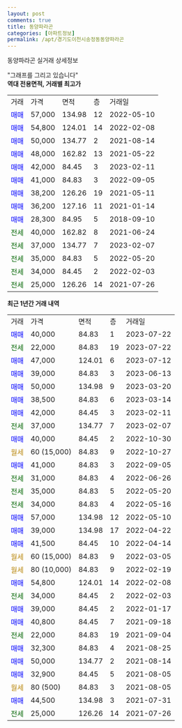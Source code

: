 ```yaml
---
layout: post
comments: true
title: 동양파라곤
categories: [아파트정보]
permalink: /apt/경기도이천시송정동동양파라곤
---
```


동양파라곤 실거래 상세정보

<script type="text/javascript">
  google.charts.load('current', {'packages':['line', 'corechart']});
  google.charts.setOnLoadCallback(drawChart);

  function drawChart() {
    var data = new google.visualization.DataTable();
    data.addColumn('date', '거래일');
    data.addColumn('number', "매매");
    data.addColumn('number', "전세");
    data.addColumn('number', "전매");

    data.addRows([[new Date(Date.parse("2023-07-22")), 40000, null, null], [new Date(Date.parse("2023-07-22")), null, 22000, null], [new Date(Date.parse("2023-07-12")), 47000, null, null], [new Date(Date.parse("2023-06-13")), 39000, null, null], [new Date(Date.parse("2023-03-20")), 50000, null, null], [new Date(Date.parse("2023-03-14")), 38500, null, null], [new Date(Date.parse("2023-02-11")), 42000, null, null], [new Date(Date.parse("2023-02-07")), null, 37000, null], [new Date(Date.parse("2022-10-30")), 40000, null, null], [new Date(Date.parse("2022-10-27")), null, null, null], [new Date(Date.parse("2022-09-05")), 41000, null, null], [new Date(Date.parse("2022-06-26")), null, 31000, null], [new Date(Date.parse("2022-05-20")), null, 35000, null], [new Date(Date.parse("2022-05-16")), null, 34000, null], [new Date(Date.parse("2022-05-10")), 57000, null, null], [new Date(Date.parse("2022-04-22")), 39000, null, null], [new Date(Date.parse("2022-04-14")), 41500, null, null], [new Date(Date.parse("2022-03-05")), null, null, null], [new Date(Date.parse("2022-02-19")), null, null, null], [new Date(Date.parse("2022-02-08")), 54800, null, null], [new Date(Date.parse("2022-02-03")), null, 34000, null], [new Date(Date.parse("2022-01-17")), 39000, null, null], [new Date(Date.parse("2021-09-18")), 40800, null, null], [new Date(Date.parse("2021-09-04")), null, 22000, null], [new Date(Date.parse("2021-08-25")), 32300, null, null], [new Date(Date.parse("2021-08-14")), 50000, null, null], [new Date(Date.parse("2021-08-05")), 32900, null, null], [new Date(Date.parse("2021-08-05")), null, null, null], [new Date(Date.parse("2021-07-31")), 44500, null, null], [new Date(Date.parse("2021-07-26")), null, 25000, null]]);

    var options = {
      hAxis: {
        format: 'yyyy/MM/dd'
      },    
      lineWidth: 0,
      pointsVisible: true,    
      title: '최근 1년간 유형별 실거래가 분포',
      legend: { position: 'bottom' }
    };

    var formatter = new google.visualization.NumberFormat({pattern:'###,###'} );
    formatter.format(data, 1);
    formatter.format(data, 2);
    
    setTimeout(function() {
        var chart = new google.visualization.LineChart(document.getElementById('columnchart_material'));
        chart.draw(data, (options));
        document.getElementById('loading').style.display = 'none';
    }, 200);
  }
</script>


<div id="loading" style="z-index:20; display: block; margin-left: 0px">"그래프를 그리고 있습니다"</div>
<div id="columnchart_material" style="width: 95%; margin-left: 0px; display: block"></div>
<!-- contents start -->
<b>역대 전용면적, 거래별 최고가</b>
<table class="sortable">
    <tr>
      <td>거래</td>
      <td>가격</td>
      <td>면적</td>
      <td>층</td>
      <td>거래일</td>
    </tr>
        <tr>
          <td><a style="color: blue">매매</a></td>
          <td>57,000</td>
          <td>134.98</td>
          <td>12</td>
          <td>2022-05-10</td>
        </tr>            <tr>
          <td><a style="color: blue">매매</a></td>
          <td>54,800</td>
          <td>124.01</td>
          <td>14</td>
          <td>2022-02-08</td>
        </tr>            <tr>
          <td><a style="color: blue">매매</a></td>
          <td>50,000</td>
          <td>134.77</td>
          <td>2</td>
          <td>2021-08-14</td>
        </tr>            <tr>
          <td><a style="color: blue">매매</a></td>
          <td>48,000</td>
          <td>162.82</td>
          <td>13</td>
          <td>2021-05-22</td>
        </tr>            <tr>
          <td><a style="color: blue">매매</a></td>
          <td>42,000</td>
          <td>84.45</td>
          <td>3</td>
          <td>2023-02-11</td>
        </tr>            <tr>
          <td><a style="color: blue">매매</a></td>
          <td>41,000</td>
          <td>84.83</td>
          <td>3</td>
          <td>2022-09-05</td>
        </tr>            <tr>
          <td><a style="color: blue">매매</a></td>
          <td>38,200</td>
          <td>126.26</td>
          <td>19</td>
          <td>2021-05-11</td>
        </tr>            <tr>
          <td><a style="color: blue">매매</a></td>
          <td>36,200</td>
          <td>127.16</td>
          <td>11</td>
          <td>2021-01-14</td>
        </tr>            <tr>
          <td><a style="color: blue">매매</a></td>
          <td>28,300</td>
          <td>84.95</td>
          <td>5</td>
          <td>2018-09-10</td>
        </tr>        
        <tr>
              <td><a style="color: darkgreen">전세</a></td>
              <td>40,000</td>
              <td>162.82</td>
              <td>8</td>
              <td>2021-06-24</td>
            </tr>            <tr>
              <td><a style="color: darkgreen">전세</a></td>
              <td>37,000</td>
              <td>134.77</td>
              <td>7</td>
              <td>2023-02-07</td>
            </tr>            <tr>
              <td><a style="color: darkgreen">전세</a></td>
              <td>35,000</td>
              <td>84.83</td>
              <td>5</td>
              <td>2022-05-20</td>
            </tr>            <tr>
              <td><a style="color: darkgreen">전세</a></td>
              <td>34,000</td>
              <td>84.45</td>
              <td>2</td>
              <td>2022-02-03</td>
            </tr>            <tr>
              <td><a style="color: darkgreen">전세</a></td>
              <td>25,000</td>
              <td>126.26</td>
              <td>14</td>
              <td>2021-07-26</td>
            </tr>        
    
</table>

<b>최근 1년간 거래 내역</b>

<table class="sortable">
    <tr>
      <td>거래</td>
      <td>가격</td>
      <td>면적</td>
      <td>층</td>
      <td>거래일</td>
    </tr>
    <tr>
      <td><a style="color: blue">매매</a></td>
      <td>40,000</td>
      <td>84.83</td>
      <td>1</td>
      <td>2023-07-22</td>
    </tr>          <tr>
      <td><a style="color: darkgreen">전세</a></td>
      <td>22,000</td>
      <td>84.83</td>
      <td>19</td>
      <td>2023-07-22</td>
    </tr>          <tr>
      <td><a style="color: blue">매매</a></td>
      <td>47,000</td>
      <td>124.01</td>
      <td>6</td>
      <td>2023-07-12</td>
    </tr>          <tr>
      <td><a style="color: blue">매매</a></td>
      <td>39,000</td>
      <td>84.83</td>
      <td>3</td>
      <td>2023-06-13</td>
    </tr>          <tr>
      <td><a style="color: blue">매매</a></td>
      <td>50,000</td>
      <td>134.98</td>
      <td>9</td>
      <td>2023-03-20</td>
    </tr>          <tr>
      <td><a style="color: blue">매매</a></td>
      <td>38,500</td>
      <td>84.83</td>
      <td>6</td>
      <td>2023-03-14</td>
    </tr>          <tr>
      <td><a style="color: blue">매매</a></td>
      <td>42,000</td>
      <td>84.45</td>
      <td>3</td>
      <td>2023-02-11</td>
    </tr>          <tr>
      <td><a style="color: darkgreen">전세</a></td>
      <td>37,000</td>
      <td>134.77</td>
      <td>7</td>
      <td>2023-02-07</td>
    </tr>          <tr>
      <td><a style="color: blue">매매</a></td>
      <td>40,000</td>
      <td>84.45</td>
      <td>2</td>
      <td>2022-10-30</td>
    </tr>          <tr>
      <td><a style="color: darkgoldenrod">월세</a></td>
      <td>60 (15,000)</td>
      <td>84.83</td>
      <td>9</td>
      <td>2022-10-27</td>
    </tr>          <tr>
      <td><a style="color: blue">매매</a></td>
      <td>41,000</td>
      <td>84.83</td>
      <td>3</td>
      <td>2022-09-05</td>
    </tr>          <tr>
      <td><a style="color: darkgreen">전세</a></td>
      <td>31,000</td>
      <td>84.83</td>
      <td>4</td>
      <td>2022-06-26</td>
    </tr>          <tr>
      <td><a style="color: darkgreen">전세</a></td>
      <td>35,000</td>
      <td>84.83</td>
      <td>5</td>
      <td>2022-05-20</td>
    </tr>          <tr>
      <td><a style="color: darkgreen">전세</a></td>
      <td>34,000</td>
      <td>84.83</td>
      <td>4</td>
      <td>2022-05-16</td>
    </tr>          <tr>
      <td><a style="color: blue">매매</a></td>
      <td>57,000</td>
      <td>134.98</td>
      <td>12</td>
      <td>2022-05-10</td>
    </tr>          <tr>
      <td><a style="color: blue">매매</a></td>
      <td>39,000</td>
      <td>134.98</td>
      <td>17</td>
      <td>2022-04-22</td>
    </tr>          <tr>
      <td><a style="color: blue">매매</a></td>
      <td>41,500</td>
      <td>84.45</td>
      <td>10</td>
      <td>2022-04-14</td>
    </tr>          <tr>
      <td><a style="color: darkgoldenrod">월세</a></td>
      <td>60 (15,000)</td>
      <td>84.83</td>
      <td>9</td>
      <td>2022-03-05</td>
    </tr>          <tr>
      <td><a style="color: darkgoldenrod">월세</a></td>
      <td>80 (10,000)</td>
      <td>84.83</td>
      <td>9</td>
      <td>2022-02-19</td>
    </tr>          <tr>
      <td><a style="color: blue">매매</a></td>
      <td>54,800</td>
      <td>124.01</td>
      <td>14</td>
      <td>2022-02-08</td>
    </tr>          <tr>
      <td><a style="color: darkgreen">전세</a></td>
      <td>34,000</td>
      <td>84.45</td>
      <td>2</td>
      <td>2022-02-03</td>
    </tr>          <tr>
      <td><a style="color: blue">매매</a></td>
      <td>39,000</td>
      <td>84.45</td>
      <td>2</td>
      <td>2022-01-17</td>
    </tr>          <tr>
      <td><a style="color: blue">매매</a></td>
      <td>40,800</td>
      <td>84.45</td>
      <td>7</td>
      <td>2021-09-18</td>
    </tr>          <tr>
      <td><a style="color: darkgreen">전세</a></td>
      <td>22,000</td>
      <td>84.83</td>
      <td>19</td>
      <td>2021-09-04</td>
    </tr>          <tr>
      <td><a style="color: blue">매매</a></td>
      <td>32,300</td>
      <td>84.83</td>
      <td>4</td>
      <td>2021-08-25</td>
    </tr>          <tr>
      <td><a style="color: blue">매매</a></td>
      <td>50,000</td>
      <td>134.77</td>
      <td>2</td>
      <td>2021-08-14</td>
    </tr>          <tr>
      <td><a style="color: blue">매매</a></td>
      <td>32,900</td>
      <td>84.45</td>
      <td>5</td>
      <td>2021-08-05</td>
    </tr>          <tr>
      <td><a style="color: darkgoldenrod">월세</a></td>
      <td>80 (500)</td>
      <td>84.83</td>
      <td>3</td>
      <td>2021-08-05</td>
    </tr>          <tr>
      <td><a style="color: blue">매매</a></td>
      <td>44,500</td>
      <td>134.98</td>
      <td>3</td>
      <td>2021-07-31</td>
    </tr>          <tr>
      <td><a style="color: darkgreen">전세</a></td>
      <td>25,000</td>
      <td>126.26</td>
      <td>14</td>
      <td>2021-07-26</td>
    </tr>      </table>
<!-- contents end -->    


